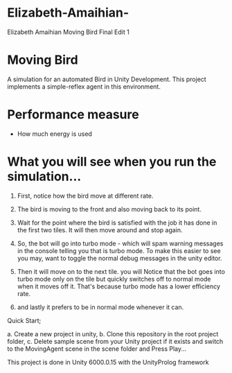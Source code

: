 # Elizabeth-Amaihian-

Elizabeth Amaihian Moving Bird Final Edit 1
# Moving Bird



A simulation for an automated Bird in Unity Development. This project implements a simple-reflex agent in this environment.


 

# Performance measure 
- How much energy is used



# What you will see when you run the simulation...

1. First, notice how the bird move at different rate. 

2. The bird is moving to the front and also moving back to its point.  

3. Wait for the point where the bird is satisfied with the job it has done in the first two tiles.
It will then move around and stop again.

4. So, the bot will go into turbo mode - which will spam warning messages in the console telling you that is turbo mode.  To make this easier to see you may,
  want to toggle the normal debug messages in the unity editor.

6. Then it will move on to the next tile. you will Notice that the bot goes into turbo mode only on the tile but quickly switches off to normal mode when it moves off it. 
That's because turbo mode has a lower efficiency rate.

7. and lastly it prefers to be in normal mode whenever it can. 


Quick Start;

a. Create a new project in unity,
b. Clone this repository in the root project folder,
c. Delete sample scene from your Unity project if it exists and switch to the MovingAgent scene in the scene folder and Press Play...

This project is done in Unity 6000.0.15 with the UnityProlog framework
